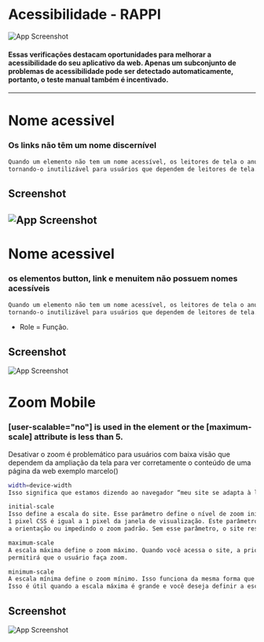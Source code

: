 # Acessibilidade - RAPPI
![App Screenshot](https://cdn.discordapp.com/attachments/993982266273452053/996468170946785340/unknown.png)
#### Essas verificações destacam oportunidades para melhorar a acessibilidade do seu aplicativo da web. Apenas um subconjunto de problemas de acessibilidade pode ser detectado automaticamente, portanto, o teste manual também é incentivado.
-----------------------------------------------------------------------------------------------------------------------
# Nome acessivel
### Os links não têm um nome discernível
```bash
Quando um elemento não tem um nome acessível, os leitores de tela o anunciam com um nome genérico,
tornando-o inutilizável para usuários que dependem de leitores de tela.
```
## Screenshot
![App Screenshot](https://media.discordapp.net/attachments/993982266273452053/996450231388487690/unknown.png)
------------------------------------------------------------------------------------------------------------------------
# Nome acessivel
### os elementos button, link e menuitem não possuem nomes acessíveis
```bash
Quando um elemento não tem um nome acessível, os leitores de tela o anunciam com um nome genérico,
tornando-o inutilizável para usuários que dependem de leitores de tela.
```
- Role = Função.
## Screenshot
![App Screenshot](https://media.discordapp.net/attachments/993982266273452053/996450443918069862/unknown.png)

# Zoom Mobile
### [user-scalable="no"] is used in the <meta name="viewport"> element or the [maximum-scale] attribute is less than 5.
Desativar o zoom é problemático para usuários com baixa visão que dependem da ampliação da tela para ver corretamente o conteúdo de uma página da web
exemplo marcelo()
```bash
width=device-width
Isso significa que estamos dizendo ao navegador “meu site se adapta à largura do seu dispositivo”.

initial-scale
Isso define a escala do site. Esse parâmetro define o nível de zoom inicial, o que significa que
1 pixel CSS é igual a 1 pixel da janela de visualização. Este parâmetro ajuda quando você está alterando
a orientação ou impedindo o zoom padrão. Sem esse parâmetro, o site responsivo não funcionará.

maximum-scale
A escala máxima define o zoom máximo. Quando você acessa o site, a prioridade máxima é maximum-scale=1 e não
permitirá que o usuário faça zoom.

minimum-scale
A escala mínima define o zoom mínimo. Isso funciona da mesma forma que acima, mas define a escala mínima.
Isso é útil quando a escala máxima é grande e você deseja definir a escala mínima.
```
## Screenshot
![App Screenshot](https://cdn.discordapp.com/attachments/993982266273452053/996461449947914240/unknown.png)
